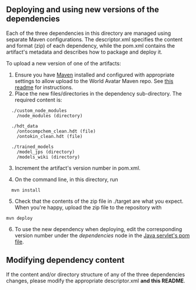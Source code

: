 ## Deploying and using new versions of the dependencies

Each of the three dependencies in this directory are managed using separate Maven configurations.
The descriptor.xml specifies the content and format (zip) of each dependency, while the pom.xml contains the artifact's metadata and describes how to package and deploy it.

To upload a new version of one of the artifacts:
1. Ensure you have [Maven](https://maven.apache.org) installed and configured with appropriate settings to allow upload to the World Avatar Maven repo. See [this readme](../../../Deploy/examples/maven_dependency/deploy/README.md) for instructions.
2. Place the new files/directories in the dependency sub-directory.  The required content is:
```
  ./custom_node_modules
    /node_modules (directory)

  ./hdt_data
    /ontocompchem_clean.hdt (file)
    /ontokin_clean.hdt (file)

  ./trained_models
    /model_jps (directory)
    /models_wiki (directory)
```
3. Increment the artifact's version number in pom.xml.

4. On the command line, in this directory, run
```
  mvn install
```

5. Check that the contents of the zip file in ./target are what you expect. When you're happy, upload the zip file to the repository with
```
mvn deploy
```
6. To use the new dependency when deploying, edit the corresponding version number under the *dependencies* node in the [Java servlet's pom file](../../JPS_LDF/components/LDF_SERVER_JAVA/Server/pom.xml).


## Modifying dependency content
If the content and/or directory structure of any of the three dependencies changes, please modify the appropriate descriptor.xml **and this README**.